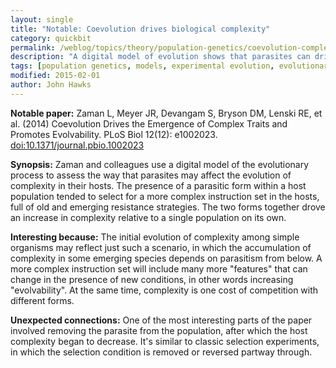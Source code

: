 ```yaml
---
layout: single
title: "Notable: Coevolution drives biological complexity"
category: quickbit
permalink: /weblog/topics/theory/population-genetics/coevolution-complexity-zaman-2015.html
description: "A digital model of evolution shows that parasites can drive and maintain complexity in their hosts."
tags: [population genetics, models, experimental evolution, evolutionary theory, theory, notable]
modified: 2015-02-01
author: John Hawks
---
```


**Notable paper:** Zaman L, Meyer JR, Devangam S, Bryson DM, Lenski RE, et al. (2014) Coevolution Drives the Emergence of Complex Traits and Promotes Evolvability. PLoS Biol 12(12): e1002023. <a href="http://dx.doi.org/10.1371/journal.pbio.1002023">doi:10.1371/journal.pbio.1002023</a>

**Synopsis:** Zaman and colleagues use a digital model of the evolutionary process to assess the way that parasites may affect the evolution of complexity in their hosts. The presence of a parasitic form within a host population tended to select for a more complex instruction set in the hosts, full of old and emerging resistance strategies. The two forms together drove an increase in complexity relative to a single population on its own. 

**Interesting because:** The initial evolution of complexity among simple organisms may reflect just such a scenario, in which the accumulation of complexity in some emerging species depends on parasitism from below. A more complex instruction set will include many more "features" that can change in the presence of new conditions, in other words increasing "evolvability". At the same time, complexity is one cost of competition with different forms. 

**Unexpected connections:** One of the most interesting parts of the paper involved removing the parasite from the population, after which the host complexity began to decrease. It's similar to classic selection experiments, in which the selection condition is removed or reversed partway through. 
